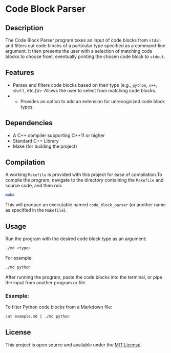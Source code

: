 # Code Block Parser
## Description
The Code Block Parser program takes an input of code blocks from `stdin` and filters out code blocks of a particular type specified as a command-line argument. It then presents the user with a selection of matching code blocks to choose from, eventually printing the chosen code block to `stdout`.
## Features
- Parses and filters code blocks based on their type (e.g., `python`, `c++`, `shell`, etc.)\n- Allows the user to select from matching code blocks.
- - Provides an option to add an extension for unrecognized code block types.
## Dependencies
- A C++ compiler supporting C++11 or higher
- Standard C++ Library
- Make (for building the project)
## Compilation
A working `Makefile` is provided with this project for ease of compilation.To compile the program, navigate to the directory containing the `Makefile` and source code, and then run:
```bash
make
```
This will produce an executable named `code_block_parser` (or another name as specified in the `Makefile`).
## Usage
Run the program with the desired code block type as an argument:
```bash
./md <type>
```
For example:
```bash
./md python
```
After running the program, paste the code blocks into the terminal, or pipe the input from another program or file.
### Example:
To filter Python code blocks from a Markdown file:
```bash
cat example.md | ./md python
```
## License
This project is open source and available under the [MIT License](LICENSE).

